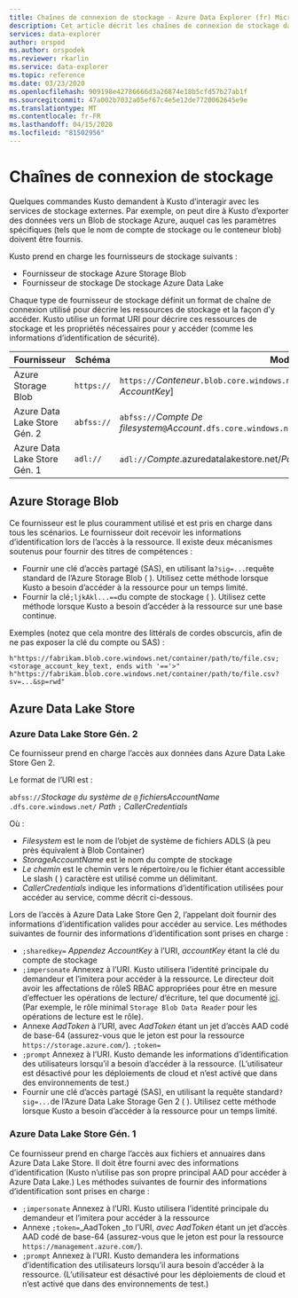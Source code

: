 ```yaml
---
title: Chaînes de connexion de stockage - Azure Data Explorer (fr) Microsoft Docs
description: Cet article décrit les chaînes de connexion de stockage dans Azure Data Explorer.
services: data-explorer
author: orspod
ms.author: orspodek
ms.reviewer: rkarlin
ms.service: data-explorer
ms.topic: reference
ms.date: 03/23/2020
ms.openlocfilehash: 909198e42786666d3a26874e18b5cfd57b27ab1f
ms.sourcegitcommit: 47a002b7032a05ef67c4e5e12de7720062645e9e
ms.translationtype: MT
ms.contentlocale: fr-FR
ms.lasthandoff: 04/15/2020
ms.locfileid: "81502956"
---
```

# <a name="storage-connection-strings"></a>Chaînes de connexion de stockage

Quelques commandes Kusto demandent à Kusto d’interagir avec les services de stockage externes. Par exemple, on peut dire à Kusto d’exporter des données vers un Blob de stockage Azure, auquel cas les paramètres spécifiques (tels que le nom de compte de stockage ou le conteneur blob) doivent être fournis.

Kusto prend en charge les fournisseurs de stockage suivants :


* Fournisseur de stockage Azure Storage Blob
* Fournisseur de stockage De stockage Azure Data Lake

Chaque type de fournisseur de stockage définit un format de chaîne de connexion utilisé pour décrire les ressources de stockage et la façon d’y accéder.
Kusto utilise un format URI pour décrire ces ressources de stockage et les propriétés nécessaires pour y accéder (comme les informations d’identification de sécurité).


|Fournisseur                   |Schéma    |Modèle d’URI                          |
|---------------------------|----------|--------------------------------------|
|Azure Storage Blob         |`https://`|`https://`*Conteneur*`.blob.core.windows.net/`de`/`*compte*[*BlobName*][`?`*SasKey* \| `;` *AccountKey*]|
|Azure Data Lake Store Gén. 2|`abfss://`|`abfss://`*Compte De filesystem*`@`*Account*`.dfs.core.windows.net/`*PathToDirectoryOrFile*[`;`*CallerCredentials*]|
|Azure Data Lake Store Gén. 1|`adl://`  |`adl://`*Compte*.azuredatalakestore.net/*PathToDirectoryOrFile*[`;`*CallerCredentials*]|

## <a name="azure-storage-blob"></a>Azure Storage Blob

Ce fournisseur est le plus couramment utilisé et est pris en charge dans tous les scénarios.
Le fournisseur doit recevoir les informations d’identification lors de l’accès à la ressource. Il existe deux mécanismes soutenus pour fournir des titres de compétences :

* Fournir une clé d’accès partagé (SAS), en utilisant la`?sig=...`requête standard de l’Azure Storage Blob ( ). Utilisez cette méthode lorsque Kusto a besoin d’accéder à la ressource pour un temps limité.
* Fournir la clé`;ljkAkl...==`du compte de stockage ( ). Utilisez cette méthode lorsque Kusto a besoin d’accéder à la ressource sur une base continue.

Exemples (notez que cela montre des littérals de cordes obscurcis, afin de ne pas exposer la clé du compte ou SAS) :

`h"https://fabrikam.blob.core.windows.net/container/path/to/file.csv;<storage_account_key_text, ends with '=='>"`
`h"https://fabrikam.blob.core.windows.net/container/path/to/file.csv?sv=...&sp=rwd"` 

## <a name="azure-data-lake-store"></a>Azure Data Lake Store

### <a name="azure-data-lake-store-gen-2"></a>Azure Data Lake Store Gén. 2

Ce fournisseur prend en charge l’accès aux données dans Azure Data Lake Store Gen 2.

Le format de l’URI est :

`abfss://`*Stockage du système de* `@` *fichiersAccountName* `.dfs.core.windows.net/` *Path* `;` *CallerCredentials*

Où :

* _Filesystem_ est le nom de l’objet de système de fichiers ADLS (à peu près équivalent à Blob Container)
* _StorageAccountName_ est le nom du compte de stockage
* _Le chemin_ est le chemin vers le répertoire`/`ou le fichier étant accessible Le slash ( ) caractère est utilisé comme un délimitant.
* _CallerCredentials_ indique les informations d’identification utilisées pour accéder au service, comme décrit ci-dessous.

Lors de l’accès à Azure Data Lake Store Gen 2, l’appelant doit fournir des informations d’identification valides pour accéder au service. Les méthodes suivantes de fournir des informations d’identification sont prises en charge :

* `;sharedkey=` *Appendez AccountKey* à l’URI, _accountKey_ étant la clé du compte de stockage
* `;impersonate` Annexez à l’URI. Kusto utilisera l’identité principale du demandeur et l’imitera pour accéder à la ressource. Le directeur doit avoir les affectations de rôleS RBAC appropriées pour être en mesure d’effectuer les opérations de lecture/ d’écriture, tel que documenté [ici](https://docs.microsoft.com/azure/storage/blobs/data-lake-storage-access-control). (Par exemple, le rôle minimal `Storage Blob Data Reader` pour les opérations de lecture est le rôle).
* Annexe *AadToken* à l’URI, avec _AadToken_ étant un jet d’accès AAD codé de base-64 (assurez-vous que le jeton est pour la ressource `https://storage.azure.com/`). `;token=`
* `;prompt` Annexez à l’URI. Kusto demande les informations d’identification des utilisateurs lorsqu’il a besoin d’accéder à la ressource. (L’utilisateur est désactivé pour les déploiements de cloud et n’est activé que dans des environnements de test.)
* Fournir une clé d’accès partagé (SAS), en utilisant la requête standard`?sig=...`de l’Azure Data Lake Storage Gen 2 ( ). Utilisez cette méthode lorsque Kusto a besoin d’accéder à la ressource pour un temps limité.



### <a name="azure-data-lake-store-gen-1"></a>Azure Data Lake Store Gén. 1

Ce fournisseur prend en charge l’accès aux fichiers et annuaires dans Azure Data Lake Store.
Il doit être fourni avec des informations d’identification (Kusto n’utilise pas son propre principal AAD pour accéder à Azure Data Lake.) Les méthodes suivantes de fournir des informations d’identification sont prises en charge :

* `;impersonate` Annexez à l’URI. Kusto utilisera l’identité principale du demandeur et l’imitera pour accéder à la ressource
* Annexe `;token=`_AadToken _to l’URI, _avec AadToken_ étant un jet d’accès AAD codé de base-64 (assurez-vous que le jeton est pour la ressource `https://management.azure.com/`).
* `;prompt` Annexez à l’URI. Kusto demandera les informations d’identification des utilisateurs lorsqu’il aura besoin d’accéder à la ressource. (L’utilisateur est désactivé pour les déploiements de cloud et n’est activé que dans des environnements de test.)



